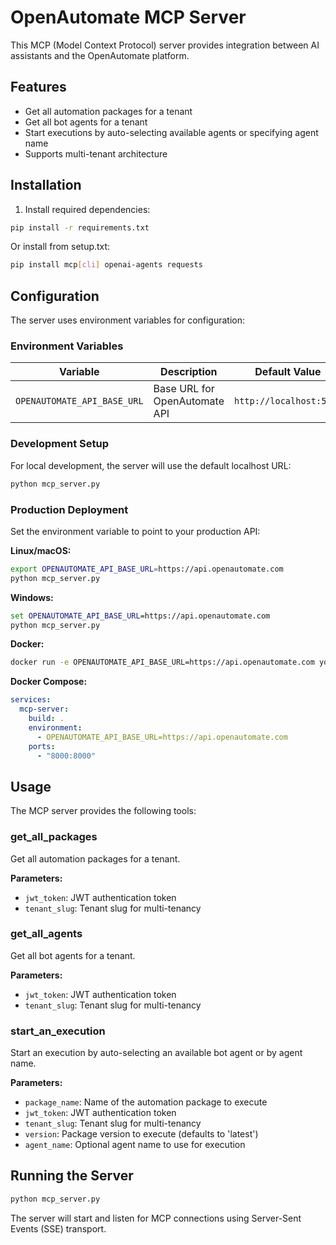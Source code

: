 # OpenAutomate MCP Server

This MCP (Model Context Protocol) server provides integration between AI assistants and the OpenAutomate platform.

## Features

- Get all automation packages for a tenant
- Get all bot agents for a tenant  
- Start executions by auto-selecting available agents or specifying agent name
- Supports multi-tenant architecture

## Installation

1. Install required dependencies:
```bash
pip install -r requirements.txt
```

Or install from setup.txt:
```bash
pip install mcp[cli] openai-agents requests
```

## Configuration

The server uses environment variables for configuration:

### Environment Variables

| Variable | Description | Default Value |
|----------|-------------|---------------|
| `OPENAUTOMATE_API_BASE_URL` | Base URL for OpenAutomate API | `http://localhost:5252` |

### Development Setup

For local development, the server will use the default localhost URL:
```bash
python mcp_server.py
```

### Production Deployment

Set the environment variable to point to your production API:

**Linux/macOS:**
```bash
export OPENAUTOMATE_API_BASE_URL=https://api.openautomate.com
python mcp_server.py
```

**Windows:**
```cmd
set OPENAUTOMATE_API_BASE_URL=https://api.openautomate.com
python mcp_server.py
```

**Docker:**
```bash
docker run -e OPENAUTOMATE_API_BASE_URL=https://api.openautomate.com your-mcp-server
```

**Docker Compose:**
```yaml
services:
  mcp-server:
    build: .
    environment:
      - OPENAUTOMATE_API_BASE_URL=https://api.openautomate.com
    ports:
      - "8000:8000"
```

## Usage

The MCP server provides the following tools:

### get_all_packages
Get all automation packages for a tenant.

**Parameters:**
- `jwt_token`: JWT authentication token
- `tenant_slug`: Tenant slug for multi-tenancy

### get_all_agents  
Get all bot agents for a tenant.

**Parameters:**
- `jwt_token`: JWT authentication token
- `tenant_slug`: Tenant slug for multi-tenancy

### start_an_execution
Start an execution by auto-selecting an available bot agent or by agent name.

**Parameters:**
- `package_name`: Name of the automation package to execute
- `jwt_token`: JWT authentication token
- `tenant_slug`: Tenant slug for multi-tenancy
- `version`: Package version to execute (defaults to 'latest')
- `agent_name`: Optional agent name to use for execution

## Running the Server

```bash
python mcp_server.py
```

The server will start and listen for MCP connections using Server-Sent Events (SSE) transport. 